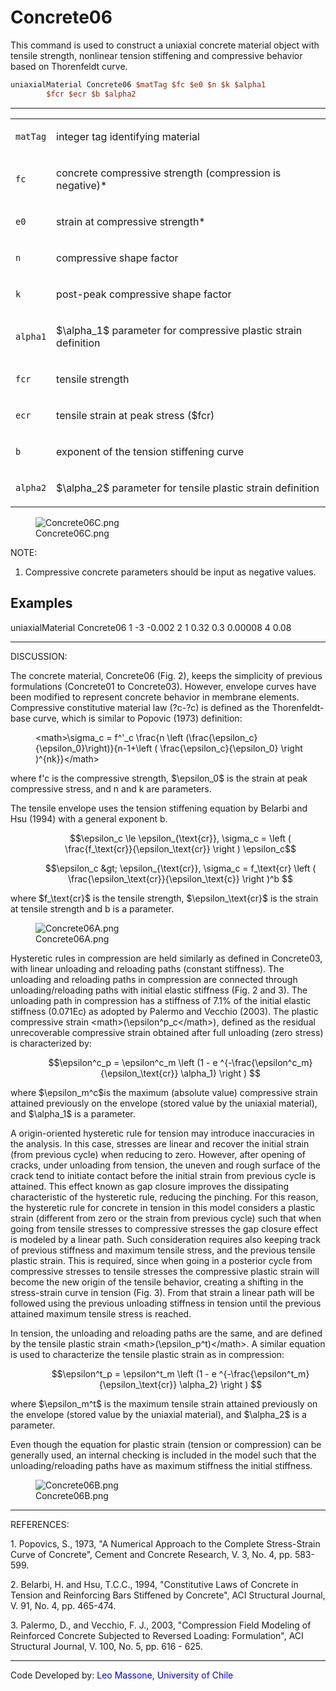  # Concrete06

<p>This command is used to construct a uniaxial concrete material object
with tensile strength, nonlinear tension stiffening and compressive
behavior based on Thorenfeldt curve.</p>

```tcl
uniaxialMaterial Concrete06 $matTag $fc $e0 $n $k $alpha1
        $fcr $ecr $b $alpha2
```
<hr />
<table>
<tbody>
<tr class="odd">
<td><code class="parameter-table-variable">matTag</code></td>
<td><p>integer tag identifying material</p></td>
</tr>
<tr class="even">
<td><code class="parameter-table-variable">fc</code></td>
<td><p>concrete compressive strength (compression is negative)*</p></td>
</tr>
<tr class="odd">
<td><code class="parameter-table-variable">e0</code></td>
<td><p>strain at compressive strength*</p></td>
</tr>
<tr class="even">
<td><code class="parameter-table-variable">n</code></td>
<td><p>compressive shape factor</p></td>
</tr>
<tr class="odd">
<td><code class="parameter-table-variable">k</code></td>
<td><p>post-peak compressive shape factor</p></td>
</tr>
<tr class="even">
<td><p><code class="parameter-table-variable">alpha1</code></p></td>
<td><p>$\alpha_1$ parameter for compressive
plastic strain definition</p></td>
</tr>
<tr class="odd">
<td><code class="parameter-table-variable">fcr</code></td>
<td><p>tensile strength</p></td>
</tr>
<tr class="even">
<td><code class="parameter-table-variable">ecr</code></td>
<td><p>tensile strain at peak stress ($fcr)</p></td>
</tr>
<tr class="odd">
<td><code class="parameter-table-variable">b</code></td>
<td><p>exponent of the tension stiffening curve</p></td>
</tr>
<tr class="even">
<td><p><code class="parameter-table-variable">alpha2</code></p></td>
<td><p>$\alpha_2$ parameter for tensile plastic
strain definition</p></td>
</tr>
</tbody>
</table>
<figure>
<img src="/OpenSeesRT/contrib/static/Concrete06C.png" title="Concrete06C.png"
alt="Concrete06C.png" />
<figcaption aria-hidden="true">Concrete06C.png</figcaption>
</figure>
<p>NOTE:</p>
<ol>
<li>Compressive concrete parameters should be input as negative
values.</li>
</ol>

## Examples

<p>uniaxialMaterial Concrete06 1 -3 -0.002 2 1 0.32 0.3 0.00008 4
0.08</p>
<hr />
<p>DISCUSSION:</p>
<p>The concrete material, Concrete06 (Fig. 2), keeps the simplicity of
previous formulations (Concrete01 to Concrete03). However, envelope
curves have been modified to represent concrete behavior in membrane
elements. Compressive constitutive material law (?c-?c) is defined as
the Thorenfeldt-base curve, which is similar to Popovic (1973)
definition:</p>
<dl>
<dt></dt>
<dd>
&lt;math&gt;\sigma_c = f^'_c \frac{n \left
(\frac{\epsilon_c}{\epsilon_0}\right)}{n-1+\left (
\frac{\epsilon_c}{\epsilon_0} \right )^{nk}}&lt;/math&gt;
</dd>
</dl>
<p>where f'c is the compressive strength,
$\epsilon_0$ is the strain at peak compressive
stress, and n and k are parameters.</p>
<p>The tensile envelope uses the tension stiffening equation by Belarbi
and Hsu (1994) with a general exponent b.</p>
<dl>
<dt></dt>
<dd>

$$\epsilon_c \le \epsilon_{\text{cr}}, \sigma_c = \left (
\frac{f_\text{cr}}{\epsilon_\text{cr}} \right ) \epsilon_c$$

</dd>
</dl>
<dl>
<dt></dt>
<dd>

$$\epsilon_c &gt; \epsilon_{\text{cr}}, \sigma_c = f_\text{cr}
\left ( \frac{\epsilon_\text{cr}}{\epsilon_\text{c}} \right )^b
$$

</dd>
</dl>
<p>where $f_\text{cr}$ is the tensile strength,
$\epsilon_\text{cr}$ is the strain at tensile
strength and b is a parameter.</p>
<figure>
<img src="/OpenSeesRT/contrib/static/Concrete06A.png" title="Concrete06A.png"
alt="Concrete06A.png" />
<figcaption aria-hidden="true">Concrete06A.png</figcaption>
</figure>
<p>Hysteretic rules in compression are held similarly as defined in
Concrete03, with linear unloading and reloading paths (constant
stiffness). The unloading and reloading paths in compression are
connected through unloading/reloading paths with initial elastic
stiffness (Fig. 2 and 3). The unloading path in compression has a
stiffness of 7.1% of the initial elastic stiffness (0.071Ec) as adopted
by Palermo and Vecchio (2003). The plastic compressive strain
&lt;math&gt;(\epsilon^p_c&lt;/math&gt;), defined as the residual
unrecoverable compressive strain obtained after full unloading (zero
stress) is characterized by:</p>
<dl>
<dt></dt>
<dd>

$$\epsilon^c_p = \epsilon^c_m \left (1 - e
^{-\frac{\epsilon^c_m}{\epsilon_\text{cr}} \alpha_1} \right )
$$

</dd>
</dl>
<p>where $\epsilon_m^c$is the maximum (absolute
value) compressive strain attained previously on the envelope (stored
value by the uniaxial material), and $\alpha_1$
is a parameter.</p>
<p>A origin-oriented hysteretic rule for tension may introduce
inaccuracies in the analysis. In this case, stresses are linear and
recover the initial strain (from previous cycle) when reducing to zero.
However, after opening of cracks, under unloading from tension, the
uneven and rough surface of the crack tend to initiate contact before
the initial strain from previous cycle is attained. This effect known as
gap closure improves the dissipating characteristic of the hysteretic
rule, reducing the pinching. For this reason, the hysteretic rule for
concrete in tension in this model considers a plastic strain (different
from zero or the strain from previous cycle) such that when going from
tensile stresses to compressive stresses the gap closure effect is
modeled by a linear path. Such consideration requires also keeping track
of previous stiffness and maximum tensile stress, and the previous
tensile plastic strain. This is required, since when going in a
posterior cycle from compressive stresses to tensile stresses the
compressive plastic strain will become the new origin of the tensile
behavior, creating a shifting in the stress-strain curve in tension
(Fig. 3). From that strain a linear path will be followed using the
previous unloading stiffness in tension until the previous attained
maximum tensile stress is reached.</p>
<p>In tension, the unloading and reloading paths are the same, and are
defined by the tensile plastic strain
&lt;math&gt;(\epsilon_p^t)&lt;/math&gt;. A similar equation is used to
characterize the tensile plastic strain as in compression:</p>
<dl>
<dt></dt>
<dd>

$$\epsilon^t_p = \epsilon^t_m \left (1 - e
^{-\frac{\epsilon^t_m}{\epsilon_\text{cr}} \alpha_2} \right )
$$

</dd>
</dl>
<p>where $\epsilon_m^t$ is the maximum tensile
strain attained previously on the envelope (stored value by the uniaxial
material), and $\alpha_2$ is a parameter.</p>
<p>Even though the equation for plastic strain (tension or compression)
can be generally used, an internal checking is included in the model
such that the unloading/reloading paths have as maximum stiffness the
initial stiffness.</p>
<figure>
<img src="/OpenSeesRT/contrib/static/Concrete06B.png" title="Concrete06B.png"
alt="Concrete06B.png" />
<figcaption aria-hidden="true">Concrete06B.png</figcaption>
</figure>
<hr />
<p>REFERENCES:</p>
<p>1. Popovics, S., 1973, "A Numerical Approach to the Complete
Stress-Strain Curve of Concrete", Cement and Concrete Research, V. 3,
No. 4, pp. 583-599.</p>
<p>2. Belarbi, H. and Hsu, T.C.C., 1994, "Constitutive Laws of Concrete
in Tension and Reinforcing Bars Stiffened by Concrete", ACI Structural
Journal, V. 91, No. 4, pp. 465-474.</p>
<p>3. Palermo, D., and Vecchio, F. J., 2003, "Compression Field Modeling
of Reinforced Concrete Subjected to Reversed Loading: Formulation", ACI
Structural Journal, V. 100, No. 5, pp. 616 - 625.</p>
<hr />
<p>Code Developed by: <span style="color:blue"> Leo Massone,
University of Chile </span></p>
